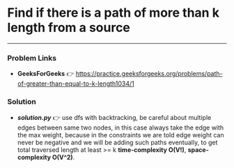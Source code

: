 # Find if there is a path of more than k length from a source

---

### Problem Links
- **__GeeksForGeeks__** :point_right: https://practice.geeksforgeeks.org/problems/path-of-greater-than-equal-to-k-length1034/1

### Solution
- **_solution.py_** :point_right: use dfs with backtracking, be careful about multiple edges between same two nodes, in this case always take the edge with the max weight, because in the constraints we are told edge weight can never be negative and we will be adding such paths eventually, to get total traversed length at least >= k **time-complexity O(V!)**, **space-complexity O(V^2)**.
